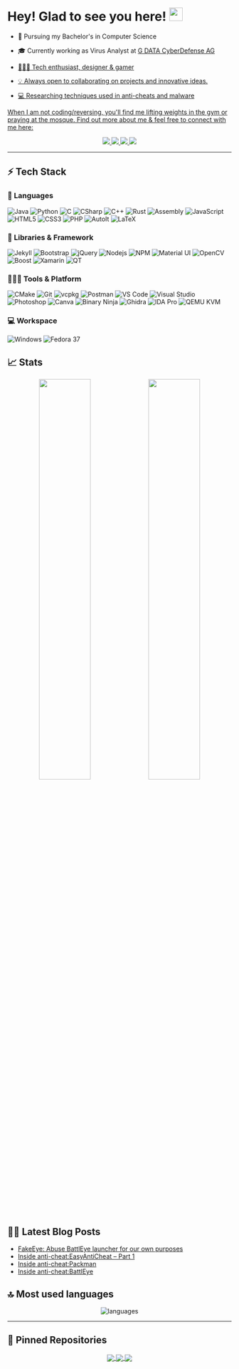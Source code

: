# Hey! Glad to see you here! <img src="/src/wave.gif" width="30px" height="30px">


* 📖 Pursuing my Bachelor's in Computer Science 

* 🎓 Currently working as Virus Analyst at <a href="https://www.gdata.de/">G DATA CyberDefense AG</href>

* 🧑🏻‍💻 Tech enthusiast, designer & gamer

* 💡 Always open to collaborating on projects and innovative ideas. 

* 💻 Researching techniques used in anti-cheats and malware

When I am not coding/reversing, you'll find me lifting weights in the gym or praying at the mosque. Find out more about me & feel free to connect with me here:

<p align="center">
	<a href="https://twitter.com/hypercall3">
		<img src="https://img.shields.io/badge/Twitter-1DA1F2?style=for-the-badge&logo=twitter&logoColor=white" />
	</a>
	<a href="mailto:messenger@hypercall.net">
		<img src="https://img.shields.io/badge/email-00599C?style=for-the-badge&logo=email&logoColor=white" />
	</a>
	<a href="https://hackerone.com/hypercall">
		<img src="https://img.shields.io/badge/hackerone-ED8B00?style=for-the-badge&logo=hackerone&logoColor=schwarz" />
	</a>
	<img src="https://komarev.com/ghpvc/?username=hypercall&style=for-the-badge" />
</p>

---

## ⚡ Tech Stack

### 🚀 Languages

![Java](https://img.shields.io/badge/java-ED8B00?style=for-the-badge&logo=java&logoColor=white)
![Python](https://img.shields.io/badge/Python-FFD43B?style=for-the-badge&logo=python&logoColor=306998)
![C](https://img.shields.io/badge/C-00599C?style=for-the-badge&logo=c&logoColor=white)
![CSharp](https://img.shields.io/badge/csharp-00599C?style=for-the-badge&logo=csharp&logoColor=white)
![C++](https://img.shields.io/badge/C%2B%2B-00599C?style=for-the-badge&logo=c%2B%2B&logoColor=white)
![Rust](https://img.shields.io/badge/Rust-00599C?style=for-the-badge&logo=Rust&logoColor=white)
![Assembly](https://img.shields.io/badge/Assembly-00599C?style=for-the-badge&logo=Assembly&logoColor=white)
![JavaScript](https://img.shields.io/badge/JavaScript-323330?style=for-the-badge&logo=javascript&logoColor=F7DF1E)
![HTML5](https://img.shields.io/badge/HTML5-E34F26?style=for-the-badge&logo=html5&logoColor=white)
![CSS3](https://img.shields.io/badge/CSS3-1572B6?style=for-the-badge&logo=css3&logoColor=white)
![PHP](https://img.shields.io/badge/php-00599C?style=for-the-badge&logo=php&logoColor=white)
![AutoIt](https://img.shields.io/badge/autoit-00599C?style=for-the-badge&logo=autoit&logoColor=white)
![LaTeX](https://img.shields.io/badge/latex-00599C?style=for-the-badge&logo=latex&logoColor=white)


### 🧩 Libraries & Framework

![Jekyll](https://img.shields.io/badge/Jekyll-CC0000?style=for-the-badge&logo=Jekyll&logoColor=white)
![Bootstrap](https://img.shields.io/badge/Bootstrap-563D7C?style=for-the-badge&logo=bootstrap&logoColor=white)
![jQuery](https://img.shields.io/badge/jQuery-0769AD?style=for-the-badge&logo=jquery&logoColor=white)
![Nodejs](https://img.shields.io/badge/Node.js-339933?style=for-the-badge&logo=nodedotjs&logoColor=white)
![NPM](https://img.shields.io/badge/npm-CB3837?style=for-the-badge&logo=npm&logoColor=white)
![Material UI](https://img.shields.io/badge/Material--UI-0081CB?style=for-the-badge&logo=material-ui&logoColor=white)
![OpenCV](https://img.shields.io/badge/OpenCV-27338e?style=for-the-badge&logo=OpenCV&logoColor=white)
![Boost](https://img.shields.io/badge/Boost-27338e?style=for-the-badge&logo=Boost&logoColor=white)
![Xamarin](https://img.shields.io/badge/Xamarin-27338e?style=for-the-badge&logo=Xamarin&logoColor=white)
![QT](https://img.shields.io/badge/QT-27338e?style=for-the-badge&logo=QT&logoColor=white)



### 🧑🏻‍💻 Tools & Platform

![CMake](https://img.shields.io/badge/CMake-27338e?style=for-the-badge&logo=CMake&logoColor=white)
![Git](https://img.shields.io/badge/Git-F05032?style=for-the-badge&logo=git&logoColor=white)
![vcpkg](https://img.shields.io/badge/vcpkg-27338e?style=for-the-badge&logo=vcpkg&logoColor=white)
![Postman](https://img.shields.io/badge/Postman-FF6C37?style=for-the-badge&logo=Postman&logoColor=white)
![VS Code](https://img.shields.io/badge/Visual_Studio_Code-0078D4?style=for-the-badge&logo=visual%20studio%20code&logoColor=white)
![Visual Studio](https://img.shields.io/badge/Visual_Studio-5C2D91?style=for-the-badge&logo=visual%20studio&logoColor=white)
![Photoshop](https://img.shields.io/badge/Photoshop-F24E1E?style=for-the-badge&logo=figma&logoColor=white)
![Canva](https://img.shields.io/badge/Canva-%2300C4CC.svg?&style=for-the-badge&logo=Canva&logoColor=white)
![Binary Ninja](https://img.shields.io/badge/BinaryNinja-%F24E1E.svg?&style=for-the-badge&logo=BinaryNinja&logoColor=yellow)
![Ghidra](https://img.shields.io/badge/Ghidra-%2300C4CC.svg?&style=for-the-badge&logo=Ghidra&logoColor=white)
![IDA Pro](https://img.shields.io/badge/IDAPro-%27338e.svg?&style=for-the-badge&logo=IDA&logoColor=white)
![QEMU KVM](https://img.shields.io/badge/QEMU-%273C4CC.svg?&style=for-the-badge&logo=QEMU&logoColor=white)


### 💻 Workspace

![Windows](https://img.shields.io/badge/Windows-0078D6?style=for-the-badge&logo=windows&logoColor=white)
![Fedora 37](https://img.shields.io/badge/Fedora-E95420?style=for-the-badge&logo=Fedora&logoColor=white)

## 📈 Stats

<p align="center">
  <img width="48%" src="https://github-readme-stats.vercel.app/api?username=hypercall&show_icons=true&hide_border=true&theme=radical" />
  <img width="48%" src="https://github-readme-streak-stats.herokuapp.com/?user=hypercall&hide_border=true&theme=radical" />
</p>

## ✍🏻 Latest Blog Posts

<!-- BLOG-POST-LIST:START -->
- [FakeEye: Abuse BattlEye launcher for our own purposes](https://hypercall.net/posts/FakeEye/)
- [Inside anti-cheat:EasyAntiCheat – Part 1](https://hypercall.net/posts/EasyAntiCheat-Part1/)
- [Inside anti-cheat:Packman](https://hypercall.net/posts/Packman/)
- [Inside anti-cheat:BattlEye](https://hypercall.net/posts/Battleye/)
<!-- BLOG-POST-LIST:END -->

## 🔝 Most used languages

<p align="center">
  <img alt="languages" src="https://github-readme-stats.vercel.app/api/top-langs/?username=hypercall&layout=compact&hide_border=true&theme=radical" />
</p>

---

## 📕 Pinned Repositories

<p align="center">
<a href="https://github.com/Hypercall/FakeEye">
  <img align="center" src="https://github-readme-stats.vercel.app/api/pin/?username=hypercall&repo=FakeEye&hide_border=true&theme=radical" />
</a>

<a href="https://github.com/Hypercall/FakeEye">
  <img align="center" src="https://github-readme-stats.vercel.app/api/pin/?username=hypercall&repo=COVM&hide_border=true&theme=radical" />
</a>

<a href="https://github.com/Hypercall/Gepard">
  <img align="center" src="https://github-readme-stats.vercel.app/api/pin/?username=hypercall&repo=Gepard&hide_border=true&theme=radical" />
</a>

</p>

<!--![Hypercalls's GitHub activity graph](https://activity-graph.herokuapp.com/graph?username=hypercall&hide_border=true&theme=redical)-->
